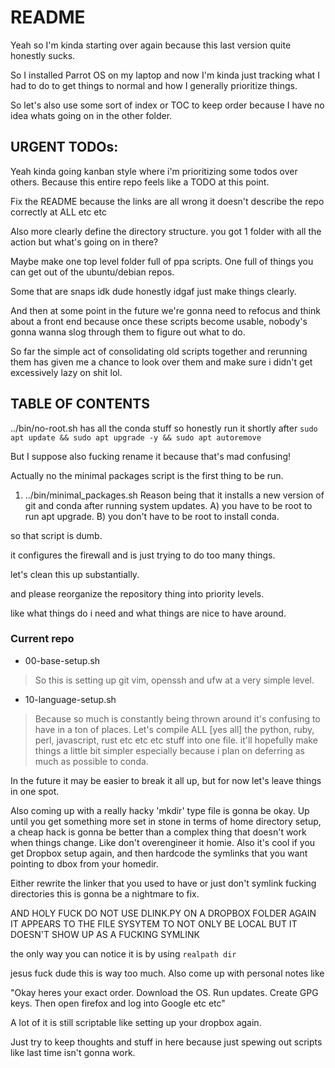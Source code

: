 # README

Yeah so I'm kinda starting over again because this last version quite honestly sucks. 

So I installed Parrot OS on my laptop and now I'm kinda just tracking what I had
to do to get things to normal and how I generally prioritize things.

So let's also use some sort of index or TOC to keep order because I have no idea
whats going on in the other folder.

## URGENT TODOs:

Yeah kinda going kanban style where i'm prioritizing some todos over others.
Because this entire repo feels like a TODO at this point.

Fix the README because the links are all wrong it doesn't describe the repo
correctly at ALL etc etc

Also more clearly define the directory structure. you got 1 folder with all the
action but what's going on in there?

Maybe make one top level folder full of ppa scripts. One full of things you can
get out of the ubuntu/debian repos.

Some that are snaps idk dude honestly idgaf just make things clearly.

And then at some point in the future we're gonna need to refocus and think about
a front end because once these scripts become usable, nobody's gonna wanna slog
through them to figure out what to do.

So far the simple act of consolidating old scripts together and rerunning them
has given me a chance to look over them and make sure i didn't get excessively
lazy on shit lol. 


## TABLE OF CONTENTS

../bin/no-root.sh has all the conda stuff so honestly run it shortly after 
`sudo apt update && sudo apt upgrade -y && sudo apt autoremove`

But I suppose also fucking rename it because that's mad confusing!

Actually no the minimal packages script is the first thing to be run.

1. ../bin/minimal_packages.sh
Reason being that it installs a new version of git and conda after running
system updates. 
A) you have to be root to run apt upgrade. 
B) you don't have to be root to install conda.

so that script is dumb.

it configures the firewall and is just trying to do too many things.

let's clean this up substantially.

and please reorganize the repository thing into priority levels. 

like what things do i need and what things are nice to have around.


### Current repo

- 00-base-setup.sh
> So this is setting up git vim, openssh and ufw at a very simple level.

- 10-language-setup.sh
> Because so much is constantly being thrown around it's confusing to have in a
> ton of places. Let's compile ALL [yes all] the python, ruby, perl, javascript,
> rust etc etc etc stuff into one file. it'll hopefully make things a little bit
> simpler especially because i plan on deferring as much as possible to conda.

In the future it may be easier to break it all up, but for now let's leave
things in one spot. 

Also coming up with a really hacky 'mkdir' type file is gonna be okay.
Up until you get something more set in stone in terms of home directory setup, a
cheap hack is gonna be better than a complex thing that doesn't work when things
change. Like don't overengineer it homie.
Also it's cool if you get Dropbox setup again, and then hardcode the symlinks
that you want pointing to dbox from your homedir. 

Either rewrite the linker that you used to have or just don't symlink 
fucking directories this is gonna be a nightmare to fix.

AND HOLY FUCK DO NOT USE DLINK.PY ON A DROPBOX FOLDER AGAIN IT APPEARS TO THE
FILE SYSYTEM TO NOT ONLY BE LOCAL BUT IT DOESN'T SHOW UP AS A FUCKING SYMLINK

the only way you can notice it is by using `realpath dir`

jesus fuck dude this is way too much.
Also come up with personal notes like

"Okay heres your exact order. 
Download the OS.
Run updates.
Create GPG keys.
Then open firefox and log into Google etc etc"

A lot of it is still scriptable like setting up your dropbox again.

Just try to keep thoughts and stuff in here because just spewing out scripts
like last time isn't gonna work.

